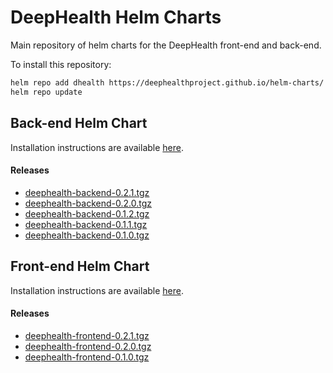 # DeepHealth Helm Charts

Main repository of helm charts for the DeepHealth front-end and back-end.

To install this repository:

```bash
helm repo add dhealth https://deephealthproject.github.io/helm-charts/
helm repo update
```

## Back-end Helm Chart

Installation instructions are available [here](https://github.com/deephealthproject/docker-backend#deploy-on-kubernetes).
#### Releases
- [deephealth-backend-0.2.1.tgz](https://github.com/deephealthproject/helm-charts/raw/gh-pages/deephealth-backend-0.2.1.tgz)
- [deephealth-backend-0.2.0.tgz](https://github.com/deephealthproject/helm-charts/raw/gh-pages/deephealth-backend-0.2.0.tgz)
- [deephealth-backend-0.1.2.tgz](https://github.com/deephealthproject/helm-charts/raw/gh-pages/deephealth-backend-0.1.2.tgz)
- [deephealth-backend-0.1.1.tgz](https://github.com/deephealthproject/helm-charts/raw/gh-pages/deephealth-backend-0.1.1.tgz)
- [deephealth-backend-0.1.0.tgz](https://github.com/deephealthproject/helm-charts/raw/gh-pages/deephealth-backend-0.1.0.tgz)

## Front-end Helm Chart

Installation instructions are available [here](https://github.com/deephealthproject/docker-frontend#deploy-on-kubernetes).

#### Releases
- [deephealth-frontend-0.2.1.tgz](https://github.com/deephealthproject/helm-charts/raw/gh-pages/deephealth-frontend-0.2.1.tgz)
- [deephealth-frontend-0.2.0.tgz](https://github.com/deephealthproject/helm-charts/raw/gh-pages/deephealth-frontend-0.2.0.tgz)
- [deephealth-frontend-0.1.0.tgz](https://github.com/deephealthproject/helm-charts/raw/gh-pages/deephealth-frontend-0.1.0.tgz)
